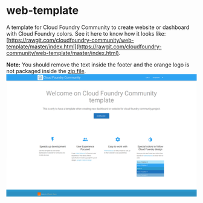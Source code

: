 # web-template
A template for Cloud Foundry Community to create website or dashboard with Cloud Foundry colors.
See it here to know how it looks like: [https://rawgit.com/cloudfoundry-community/web-template/master/index.html](https://rawgit.com/cloudfoundry-community/web-template/master/index.html).

**Note:** You should remove the text inside the footer and the orange logo is not packaged inside the [zip file](https://github.com/cloudfoundry-community/web-template/archive/master.zip).
![preview](/assets/images/preview.png)